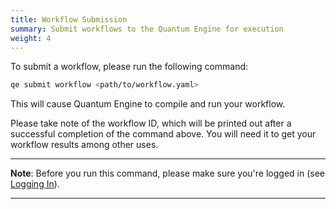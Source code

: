 ```yaml
---
title: Workflow Submission
summary: Submit workflows to the Quantum Engine for execution
weight: 4
---
```


To submit a workflow, please run the following command:

```Bash
qe submit workflow <path/to/workflow.yaml>
```

This will cause Quantum Engine to compile and run your workflow.

Please take note of the workflow ID, which will be printed out after a successful completion of the command above. You will need it to get your workflow results among other uses.

___
**Note**: Before you run this command, please make sure you're logged in (see [Logging In](../logging-in)).
___
